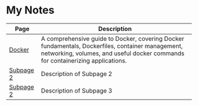 # My Notes

| Page | Description |
|------|--------------|
| [Docker](/docker-notes.md) | A comprehensive guide to Docker, covering Docker fundamentals, Dockerfiles, container management, networking, volumes, and useful docker commands for containerizing applications. | 
| [Subpage 2](/subpage2.md) | Description of Subpage 2 | 
| [Subpage 2](/subpage2.md) | Description of Subpage 3 |
